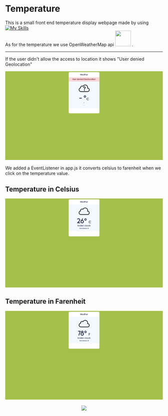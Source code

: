# Temperature 
This is a small front end temperature display webpage made by using [![My Skills](https://skills.thijs.gg/icons?i=html,css,js)](https://skills.thijs.gg)<br>
As for the temperature we use OpenWeatherMap api <a href="https://openweathermap.org/api"><img src="https://openweathermap.org/themes/openweathermap/assets/img/mobile_app/android-app-top-banner.png" width=50 height=50></a> .<br>
______
If the user didn't allow the access to location it shows "User denied Geolocation"

<p align="center" ><img src="screenshots/Screenshot (18).png" width =800></p>

We added a EventListener in app.js it converts celsius to farenheit when we click on the temperature value.

## Temperature in Celsius<br>
<p align="center" ><img src="screenshots/Screenshot (16).png" width =800></p>

## Temperature in Farenheit<br>
<p align="center" ><img src="screenshots/Screenshot (17).png" width=800></p>

<p align="center" ><img src="https://media.giphy.com/media/6tHy8UAbv3zgs/giphy.gif" align="center"></p>
 
